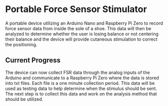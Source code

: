 # Portable Force Sensor Stimulator
A portable device utilizing an Arduino Nano and Raspberry Pi Zero to record force sensor data from inside the sole of a shoe.
This data will then be analyzed to determine whether the user is losing balance or not centering their balance and the device
will provide cutaneous stimulation to correct the positioning. 

## Current Progress
The device can now collect FSR data through the analog inputs of the Arduino and communicate to a Raspberry Pi Zero where the data is stored into txt
files. Each file is a one minute collection period. This data will be used as testing data to help determine when the stimulus should be sent. The next step is
to collect this data and work on the analysis method that should be utilized. 
